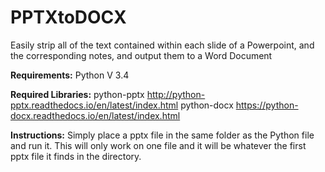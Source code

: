 # PPTXtoDOCX
Easily strip all of the text contained within each slide of a Powerpoint, and the corresponding notes, and output them to a Word Document

<b>Requirements:</b>
Python V 3.4

<b>Required Libraries:</b>
python-pptx
http://python-pptx.readthedocs.io/en/latest/index.html
python-docx
https://python-docx.readthedocs.io/en/latest/index.html

<b>Instructions:</b>
Simply place a pptx file in the same folder as the Python file and run it.
This will only work on one file and it will be whatever the first pptx file it finds in the directory.
